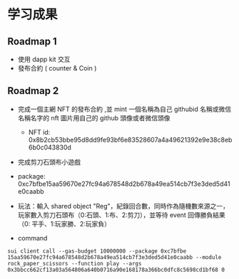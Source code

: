 # 学习成果

## Roadmap 1

- 使用 dapp kit 交互
- 發布合約 ( counter & Coin )

## Roadmap 2

- 完成一個主網 NFT 的發布合約 ,並 mint 一個名稱為自己 githubid 名稱或微信名稱名字的 nft 圖片用自己的 github 頭像或者微信頭像

  - NFT id: 0x8b2cb53bbe95d8dd9fe93bf6e83528607a4a49621392e9e38c8eb6b0c043830d

- 完成剪刀石頭布小遊戲
- package: 0xc7bfbe15aa59670e27fc94a678548d2b678a49ea514cb7f3e3ded5d41e0caabb
- 玩法：輸入 shared object "Reg"，紀錄回合數，同時作為隨機數來源之一，玩家數入剪刀石頭布（0:石頭、1:布、2:剪刀），並等待 event 回傳勝負結果（0: 平手、1:玩家勝、2:玩家負）
- command

```
sui client call --gas-budget 10000000 --package 0xc7bfbe
15aa59670e27fc94a678548d2b678a49ea514cb7f3e3ded5d41e0caabb --module rock_paper_scissors --function play --args  0x3bbcc662cf13a03a564806a640b0716a90e168178a366bc0dfc8c5698cd1bf68 0
```
